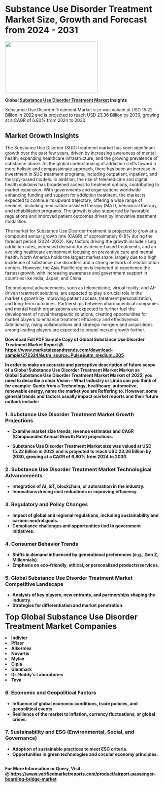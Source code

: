 <H1>Substance Use Disorder Treatment Market Size, Growth and Forecast from 2024 - 2031</H1><img class="aligncenter size-medium wp-image-584254" src="https://thirdeyenews.in/wp-content/uploads/2024/09/Global-Market-Research-300x168.jpeg" alt="" width="300" height="168" /><p><strong>Global&nbsp;<a href="https://www.marketsizeandtrends.com/download-sample/272324/&amp;utm_source=Pulse&amp;utm_medium=205">Substance Use Disorder Treatment Market</a> Insights</strong></p><p>Substance Use Disorder Treatment Market size was valued at USD 15.22 Billion in 2022 and is projected to reach USD 23.36 Billion by 2030, growing at a CAGR of 6.80% from 2024 to 2030.</p><p><h2>Market Growth Insights</h2> <p>The Substance Use Disorder (SUD) treatment market has seen significant growth over the past few years, driven by increasing awareness of mental health, expanding healthcare infrastructure, and the growing prevalence of substance abuse. As the global understanding of addiction shifts toward a more holistic and compassionate approach, there has been an increase in investment in SUD treatment programs, including outpatient, inpatient, and therapy-based models. In addition, the rise of telemedicine and digital health solutions has broadened access to treatment options, contributing to market expansion. With governments and organizations worldwide enhancing funding and support for addiction treatment, the market is expected to continue its upward trajectory, offering a wide range of services, including medication-assisted therapy (MAT), behavioral therapy, and rehabilitation programs. The growth is also supported by favorable regulations and improved patient outcomes driven by innovative treatment modalities.</p> <p><strong></strong></p> <p>The market for Substance Use Disorder treatment is projected to grow at a compound annual growth rate (CAGR) of approximately 6-8% during the forecast period (2024-2032). Key factors driving the growth include rising addiction rates, increased demand for evidence-based treatments, and an evolving healthcare environment focusing on preventive care and mental health. North America holds the largest market share, largely due to a high incidence of substance use disorders and a strong network of rehabilitation centers. However, the Asia Pacific region is expected to experience the fastest growth, with increasing awareness and government support in countries like India, Japan, and China.</p> <p>Technological advancements, such as telemedicine, virtual reality, and AI-driven treatment solutions, are expected to play a crucial role in the market's growth by improving patient access, treatment personalization, and long-term outcomes. Partnerships between pharmaceutical companies and mental health organizations are expected to further fuel the development of novel therapeutic solutions, creating opportunities for market players to enhance treatment efficiency and effectiveness. Additionally, rising collaborations and strategic mergers and acquisitions among leading players are expected to propel market growth further.</p> <p><strong></p><p><span class=""><strong>Download Full PDF Sample Copy of Global Substance Use Disorder Treatment Market Report</strong> @ <a href="https://www.marketsizeandtrends.com/download-sample/272324/&amp;utm_source=Pulse&amp;utm_medium=205" target="_blank">https://www.marketsizeandtrends.com/download-sample/272324/&amp;utm_source=Pulse&amp;utm_medium=205</a></span></p><p>In order to make an accurate and perceptive description of future scope of a Global&nbsp;Substance Use Disorder Treatment Market Market as Global&nbsp;Substance Use Disorder Treatment Market Market of 2025, you need to describe a clear Vision &ndash; What Industry or Linda can you think of for example: Quote from a Technology, healthcare, automotive, renewable energy, name the market you are Reffering to. However, some general trends and factors usually impact market reports and their future outlook include:</p><h3>1.&nbsp;<strong>Substance Use Disorder Treatment Market Growth Projections</strong></h3><ul><li>Examine market size trends, revenue estimates and CAGR (Compounded Annual Growth Rate) projections.</li><li><p>Substance Use Disorder Treatment Market size was valued at USD 15.22 Billion in 2022 and is projected to reach USD 23.36 Billion by 2030, growing at a CAGR of 6.80% from 2024 to 2030.</p></li></ul><h3>2.&nbsp;<strong>Substance Use Disorder Treatment Market Technological Advancements</strong></h3><ul><li>Integration of AI, IoT, blockchain, or automation in the industry.</li><li>Innovations driving cost reductions or improving efficiency.</li></ul><h3>3.&nbsp;<strong>Regulatory and Policy Changes</strong></h3><ul><li>Impact of global and regional regulations, including sustainability and carbon-neutral goals.</li><li>Compliance challenges and opportunities tied to government initiatives.</li></ul><h3>4.&nbsp;<strong>Consumer Behavior Trends</strong></h3><ul><li>Shifts in demand influenced by generational preferences (e.g., Gen Z, Millennials).</li><li>Emphasis on eco-friendly, ethical, or personalized products/services.</li></ul><h3>5.&nbsp;<strong>Global Substance Use Disorder Treatment Market Competitive Landscape</strong></h3><ul><li>Analysis of key players, new entrants, and partnerships shaping the industry.</li><li>Strategies for differentiation and market penetration.</li></ul><p data-pm-slice="1 1 []"><span style="color: inherit; font-family: inherit; font-size: 25px;">Top Global Substance Use Disorder Treatment Market Companies</span></p><div class="" data-test-id=""><p><li>Indivior</li><li> Pfizer</li><li> Alkermes</li><li> Novartis</li><li> Mylan</li><li> Cipla</li><li> Glenmark</li><li> Dr. Reddy's Laboratories</li><li> Teva</li></p></div><h3>6.&nbsp;<strong>Economic and Geopolitical Factors</strong></h3><ul><li>Influence of global economic conditions, trade policies, and geopolitical events.</li><li>Resilience of the market to inflation, currency fluctuations, or global crises.</li></ul><h3>7.&nbsp;<strong>Sustainability and ESG (Environmental, Social, and Governance)</strong></h3><ul><li>Adoption of sustainable practices to meet ESG criteria.</li><li>Opportunities in green technologies and circular economy principles.</li></ul><h2><strong style="font-size: 14px;">For More Information or Query, Visit @&nbsp;</strong><a style="background-color: #ffffff; font-size: 14px;" href="https://www.marketsizeandtrends.com/report/substance-use-disorder-treatment-market/" target="_blank">https://www.verifiedmarketreports.com/product/airport-passenger-boarding-bridge-market</a></h2>
